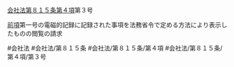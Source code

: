 [会社法第８１５条第４項](会社法＿＿＿＿第８１５条第４項)第３号

[前項](会社法＿＿＿＿第８１５条第３項)第一号の電磁的記録に記録された事項を法務省令で定める方法により表示したものの閲覧の請求


#会社法
#会社法/第８１５条
#会社法/第８１５条/第４項
#会社法/第８１５条/第４項/第３号
